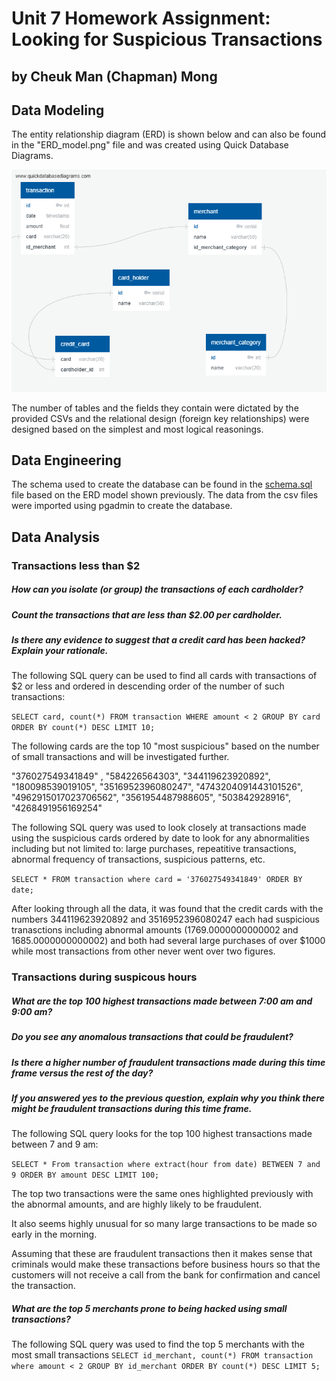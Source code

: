 # Unit 7 Homework Assignment: Looking for Suspicious Transactions
## by Cheuk Man (Chapman) Mong

## Data Modeling
The entity relationship diagram (ERD) is shown below and can also be found in the "ERD_model.png" file and was created using Quick Database Diagrams.

![ERD model](ERD_model.png)


The number of tables and the fields they contain were dictated by the provided CSVs and the relational design (foreign key relationships) were designed based on the simplest and most logical reasonings.

## Data Engineering
The schema used to create the database can be found in the [schema.sql](schema.sql) file based on the ERD model shown previously.
The data from the csv files were imported using pgadmin to create the database.

## Data Analysis
### Transactions less than $2 

##### How can you isolate (or group) the transactions of each cardholder?
##### Count the transactions that are less than $2.00 per cardholder.
##### Is there any evidence to suggest that a credit card has been hacked? Explain your rationale.

The following SQL query can be used to find all cards with transactions of $2 or less and ordered in descending order of the number of such transactions:

`SELECT card, count(*) FROM transaction WHERE amount < 2 GROUP BY card ORDER BY count(*) DESC LIMIT 10;`

The following cards are the top 10 "most suspicious" based on the number of small transactions and will be investigated further.

"376027549341849" , "584226564303", "344119623920892", "180098539019105", "3516952396080247", "4743204091443101526", "4962915017023706562", "3561954487988605", "503842928916", "4268491956169254"


The following SQL query was used to look closely at transactions made using the suspicious cards ordered by date to look for any abnormalities including but not limited to: large purchases, repeatitive transactions, abnormal frequency of transactions, suspicious patterns, etc.

`SELECT * FROM transaction where card = '376027549341849' ORDER BY date;`

After looking through all the data, it was found that the credit cards with the numbers 344119623920892 and 3516952396080247 each had suspicious tranasctions including abnormal amounts (1769.0000000000002 and 1685.0000000000002) and both had several large purchases of over $1000 while most transactions from other never went over two figures.

### Transactions during suspicous hours
##### What are the top 100 highest transactions made between 7:00 am and 9:00 am?
##### Do you see any anomalous transactions that could be fraudulent?
##### Is there a higher number of fraudulent transactions made during this time frame versus the rest of the day?
##### If you answered yes to the previous question, explain why you think there might be fraudulent transactions during this time frame.

The following SQL query looks for the top 100 highest transactions made between 7 and 9 am:

`SELECT * From transaction where extract(hour from date) BETWEEN 7 and 9 ORDER BY amount DESC LIMIT 100;`

The top two transactions were the same ones highlighted previously with the abnormal amounts, and are highly likely to be fraudulent.

It also seems highly unusual for so many large transactions to be made so early in the morning.

Assuming that these are fraudulent transactions then it makes sense that criminals would make these transactions before business hours so that the customers will not receive a call from the bank for confirmation and cancel the transaction.

##### What are the top 5 merchants prone to being hacked using small transactions?
The following SQL query was used to find the top 5 merchants with the most small transactions
`SELECT id_merchant, count(*) FROM transaction where amount < 2 GROUP BY id_merchant ORDER BY count(*) DESC LIMIT 5;`

